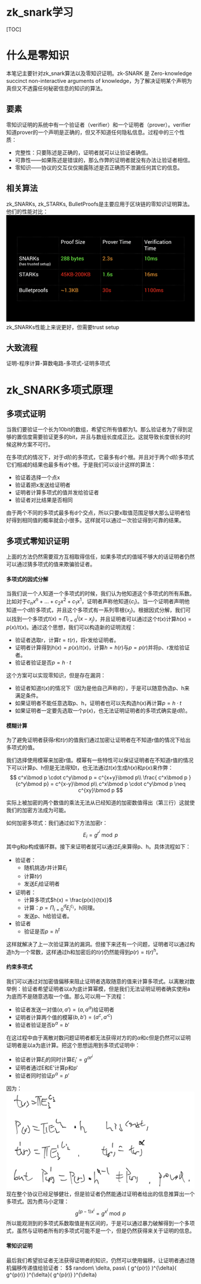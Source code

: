 # zk_snark学习
[TOC]

# 什么是零知识
本笔记主要针对zk_snark算法以及零知识证明。zk-SNARK 是 Zero-knowledge succinct non-interactive arguments of
knowledge，为了解决证明某个声明为真但又不透露任何秘密信息的知识的算法。
## 要素
零知识证明的系统中有一个验证者（verifier）和一个证明者（prover）。verifier知道prover的一个声明是正确的，但又不知道任何隐私信息。过程中的三个性质：
* 完整性：只要陈述是正确的，证明者就可以让验证者确信。
* 可靠性——如果陈述是错误的，那么作弊的证明者就没有办法让验证者相信。
* 零知识——协议的交互仅仅揭露陈述是否正确而不泄漏任何其它的信息。
## 相关算法
zk_SNARKs, zk_STARKs, BulletProofs是主要应用于区块链的零知识证明算法。他们的性能对比：
<img src="./imgs/zk_snark1.png" alt="显示zk算法性能" width="" height="" />
zk_SNARKs性能上来说更好，但需要trust setup
## 大致流程
证明-程序计算-算数电路-多项式-证明多项式
# zk_SNARK多项式原理
## 多项式证明
当我们要验证一个长为10bit的数组，希望它所有值都为1。那么验证者为了得到足够的置信度需要验证更多的bit，并且与数组长度成正比。这就导致长度很长的时候这种方案不可行。

在多项式的情况下，对于d阶的多项式，它最多有d个根。并且对于两个d阶多项式它们相减的结果也最多有d个根。于是我们可以设计这样的算法：
* 验证着选择一个点x
* 验证着把x发送给证明者
* 证明者计算多项式的值并发给验证者
* 验证者对比结果是否相同

由于两个不同的多项式最多有d个交点，所以只要x取值范围足够大那么证明者恰好得到相同值的概率就会小很多。这样就可以通过一次验证得到可靠的结果。
## 多项式零知识证明
上面的方法仍然需要双方互相取得信任，如果多项式的值域不够大的话证明者仍然可以通过猜多项式的值来欺骗验证者。
#### 多项式的因式分解
当我们说一个人知道一个多项式的时候，我们认为他知道这个多项式的所有系数。比如对于$c_nx^n + \dots + c_2x^2 + c_1x^1$，证明者声称他知道$\{c_i\}$。当一个证明者声明他知道一个d阶多项式，并且这个多项式有一系列零根$\{x_j\}$。根据因式分解，我们可以找到一个多项式$t(x) = \Pi_{i = 0}^j (x - x_j)$，并且证明者可以通过这个$t(x)$计算$h(x) = p(x) / t(x)$。通过这个思想，我们可以构造新的证明流程：
* 验证者选取r，计算$t = t(r)$，将r发给证明者。
* 证明者计算得到$h(x) = p(x)/t(x)$，计算$h = h(r)$与$p = p(r)$并将p、r发给验证者。
* 验证者验证是否$p = h\cdot t$

这个方案可以实现零知识，但是存在漏洞：
* 验证者知道$t(x)$的情况下（因为是他自己声称的），于是可以随意伪造p、h来满足条件。
* 如果证明者不能任意选取p、h，证明者也可以先构造$h(x)$再计算$p = h\cdot t$
* 如果证明者一定要先选取一个$p(x)$，也无法证明证明者的多项式确实是d阶。

#### 模糊计算
为了避免证明者获得$r$和$t(r)$的值我们通过加密让证明者在不知道r值的情况下给出多项式的值。

我们选择使用模幂来加密r值。模幂有一些特性可以保证证明者在不知道r值的情况下可以计算p、h但是无法得知t，也无法通过$t(x)$生成$h(x)$和$p(x)$来作弊：
$$
c^x\bmod p \cdot c^y\bmod p = c^{x+y}\bmod p\\
\frac{ c^x\bmod p  }{c^y\bmod p} = c^{x-y}\bmod p\\
c^x\bmod p \cdot c^y\bmod p \neq c^{xy}\bmod p
$$

实际上被加密的两个数值的乘法无法从已经知道的加密数值得出（第三行）这就使我们的加密方法成为可能。

如何加密多项式：我们通过如下方法加密r：
$$
E_i = g^{r^i}\bmod p
$$
其中g和p构成循环群。接下来证明者就可以通过$E_i$来算得p、h。具体流程如下：
* 验证者：
    * 随机挑选r并计算$E_i$
	* 计算$t(r)$
	* 发送$E_i$给证明者
* 证明者：
    * 计算多项式$h(x) = \frac{p(x)}{t(x)}$
    * 计算：$p = \Pi_{i = 0}^d E_i^{ c_i }$，h同理。
	* 发送p、h给验证者。
* 验证者
    * 验证是否$p = h^t$

这样就解决了上一次验证算法的漏洞。但接下来还有一个问题，证明者可以通过构造h为一个常数，这样通过h和加密后的$t(r)$仍然能得到$p(r) = t(r)^h$。
#### 约束多项式
我们可以通过对加密值偏移来阻止证明者选取随意的值来计算多项式。以离散对数举例：验证者希望证明者以a为底计算幂模，但是我们无法证明证明者确实使用a为底而不是随意选取一个值。那么可以用一下流程：
* 验证者发送一对值$(a, a') = (a,a^{\alpha})$给证明者
* 证明者计算两个值的模幂$(b, b') = (a^c, a'^c)$
* 验证者验证是否$b^{\alpha} = b'$

在这过程中由于离散对数问题证明者都无法获得对方的的$\alpha$和c但是仍然可以证明证明者是以a为底计算。把这个思想运用到多项式证明中：
* 验证者计算$E_i$的同时计算$E_i' = g^{\alpha r^i}$
* 证明者通过E和E'计算p和p‘
* 验证者同时验证$p^\alpha = p'$

因为：
<img src="./imgs/zk_snark2.png" alt="大概证明" width="" height="" />
现在整个协议已经足够健壮，但是验证者仍然能通过证明者给出的信息推算出一个多项式。因为费马小定理：
$$
g^{(p-1)x^{i}} = g^{x^i} \bmod p
$$
所以能观测到的多项式系数取值是有区间的，于是可以通过暴力破解得到一个多项式，虽然与证明者所有的多项式可能不是一个，但是仍然获得来关于证明的信息。

#### 零知识证明
最后我们希望验证者无法获得证明者的知识，仍然可以使用偏移，让证明者通过随机偏移传递值给验证者：
$$
random\ \delta, pass\ ( g^{p(r)} )^{\delta}( g^{p(r)} )^{\delta}( g^{p(r)} )^{\delta}
